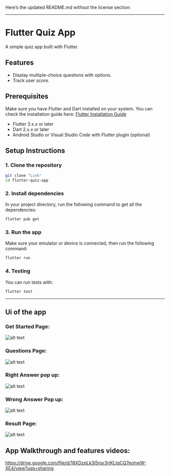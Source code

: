 Here’s the updated README.md without the license section:

---

# Flutter Quiz App

A simple quiz app built with Flutter.

## Features

- Display multiple-choice questions with options.
- Track user score.

## Prerequisites

Make sure you have Flutter and Dart installed on your system. You can check the installation guide here: [Flutter Installation Guide](https://flutter.dev/docs/get-started/install)

- Flutter 3.x.x or later
- Dart 2.x.x or later
- Android Studio or Visual Studio Code with Flutter plugin (optional)

## Setup Instructions

### 1. Clone the repository

```bash
git clone "Link"
cd flutter-quiz-app
```

### 2. Install dependencies

In your project directory, run the following command to get all the dependencies:

```bash
flutter pub get
```

### 3. Run the app

Make sure your emulator or device is connected, then run the following command:

```bash
flutter run
```

### 4. Testing

You can run tests with:

```bash
flutter test
```

---
## Ui of the app

### Get Started Page:
![alt text](Screenshot_2025-01-19-17-39-03-49_c3b14969e97cb8b0f576642b249056d5.jpg)

### Questions Page:
![alt text](Screenshot_2025-01-19-17-39-17-98_c3b14969e97cb8b0f576642b249056d5.jpg)

### Right Answer pop up:
![alt text](Screenshot_2025-01-19-17-39-21-52_c3b14969e97cb8b0f576642b249056d5.jpg)

### Wrong Answer Pop up:
![alt text](Screenshot_2025-01-19-17-39-30-46_c3b14969e97cb8b0f576642b249056d5.jpg)

### Result Page:
![alt text](Screenshot_2025-01-19-17-39-43-04_c3b14969e97cb8b0f576642b249056d5.jpg)

## App Walkthrough and features videos:
https://drive.google.com/file/d/18XDzpLk3I5nsr3riKLtgCQ7eohwW-XE4/view?usp=sharing

